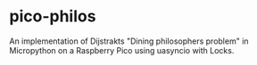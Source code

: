 # pico-philos
An implementation of Dijstrakts "Dining philosophers problem" in Micropython on a Raspberry Pico using uasyncio with Locks.
